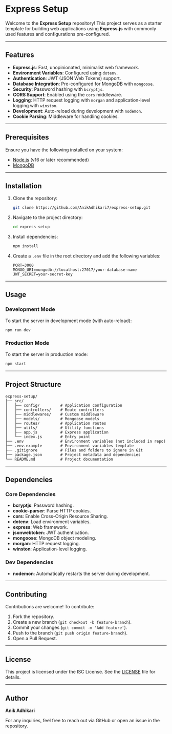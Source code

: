 # Express Setup

Welcome to the **Express Setup** repository! This project serves as a starter template for building web applications using **Express.js** with commonly used features and configurations pre-configured.

---

## Features

-   **Express.js**: Fast, unopinionated, minimalist web framework.
-   **Environment Variables**: Configured using `dotenv`.
-   **Authentication**: JWT (JSON Web Tokens) support.
-   **Database Integration**: Pre-configured for MongoDB with `mongoose`.
-   **Security**: Password hashing with `bcryptjs`.
-   **CORS Support**: Enabled using the `cors` middleware.
-   **Logging**: HTTP request logging with `morgan` and application-level logging with `winston`.
-   **Development**: Auto-reload during development with `nodemon`.
-   **Cookie Parsing**: Middleware for handling cookies.

---

## Prerequisites

Ensure you have the following installed on your system:

-   [Node.js](https://nodejs.org/) (v16 or later recommended)
-   [MongoDB](https://www.mongodb.com/)

---

## Installation

1. Clone the repository:

    ```bash
    git clone https://github.com/AnikAdhikari7/express-setup.git
    ```

2. Navigate to the project directory:

    ```bash
    cd express-setup
    ```

3. Install dependencies:

    ```bash
    npm install
    ```

4. Create a `.env` file in the root directory and add the following variables:

    ```env
    PORT=3000
    MONGO_URI=mongodb://localhost:27017/your-database-name
    JWT_SECRET=your-secret-key
    ```

---

## Usage

### Development Mode

To start the server in development mode (with auto-reload):

```bash
npm run dev
```

### Production Mode

To start the server in production mode:

```bash
npm start
```

---

## Project Structure

```
express-setup/
├── src/
│   ├── config/         # Application configuration
│   ├── controllers/    # Route controllers
│   ├── middlewares/    # Custom middleware
│   ├── models/         # Mongoose models
│   ├── routes/         # Application routes
│   ├── utils/          # Utility functions
│   ├── app.js          # Express application
│   └── index.js        # Entry point
├── .env                # Environment variables (not included in repo)
├── .env.example        # Environment variables template
├── .gitignore          # Files and folders to ignore in Git
├── package.json        # Project metadata and dependencies
└── README.md           # Project documentation
```

---

## Dependencies

### Core Dependencies

-   **bcryptjs**: Password hashing.
-   **cookie-parser**: Parse HTTP cookies.
-   **cors**: Enable Cross-Origin Resource Sharing.
-   **dotenv**: Load environment variables.
-   **express**: Web framework.
-   **jsonwebtoken**: JWT authentication.
-   **mongoose**: MongoDB object modeling.
-   **morgan**: HTTP request logging.
-   **winston**: Application-level logging.

### Dev Dependencies

-   **nodemon**: Automatically restarts the server during development.

---

## Contributing

Contributions are welcome! To contribute:

1. Fork the repository.
2. Create a new branch (`git checkout -b feature-branch`).
3. Commit your changes (`git commit -m 'Add feature'`).
4. Push to the branch (`git push origin feature-branch`).
5. Open a Pull Request.

---

## License

This project is licensed under the ISC License. See the [LICENSE](LICENSE) file for details.

---

## Author

**Anik Adhikari**

For any inquiries, feel free to reach out via GitHub or open an issue in the repository.
